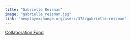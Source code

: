 ```yaml
---
title: "Gabrielle Reisman"
image: "gabrielle_reisman.jpg"
link: "newplayexchange.org/users/378/gabrielle-reisman"
---
```


[Collaboration Fund](/affiliated-artists/collaboration-fund)